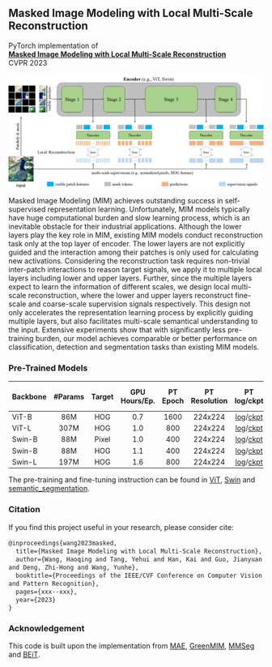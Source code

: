 ## Masked Image Modeling with Local Multi-Scale Reconstruction
PyTorch implementation of
<br>
[**Masked Image Modeling with Local Multi-Scale Reconstruction**]()
<br>
CVPR 2023

<p align="center">
  <img src="model.png" width="1000">
</p>

Masked Image Modeling (MIM) achieves outstanding success in self-supervised representation learning. Unfortunately, MIM models typically have huge computational burden and slow learning process, which is an inevitable obstacle for their industrial applications. Although the lower layers play the key role in MIM, existing MIM models conduct reconstruction task only at the top layer of encoder. The lower layers are not explicitly guided and the interaction among their patches is only used for calculating new activations. Considering the reconstruction task requires non-trivial inter-patch interactions to reason target signals, we apply it to multiple local layers including lower and upper layers. Further, since the multiple layers expect to learn the information of different scales, we design local multi-scale reconstruction, where the lower and upper layers reconstruct fine-scale and coarse-scale supervision signals respectively. This design not only accelerates the representation learning process by explicitly guiding multiple layers, but also facilitates multi-scale semantical understanding to the input. Extensive experiments show that with significantly less pre-training burden, our model achieves comparable or better performance on classification, detection and segmentation tasks than existing MIM models.

### Pre-Trained Models

| Backbone | #Params | Target | GPU Hours/Ep. | PT Epoch | PT Resolution |             PT log/ckpt              | Top-1 (%) |
|:---------|:-------:|:------:|:-------------:|:--------:|:-------------:|:------------------------------------:|:---------:|
| ViT-B    |   86M   |  HOG   |      0.7      |   1600   |    224x224    |      [log](https://github.com/Haoqing-Wang/LocalMIM/releases/download/pretrain/vit_base_localmim_hog_1600ep_pretrain.txt)/[ckpt](https://github.com/Haoqing-Wang/LocalMIM/releases/download/pretrain/vit_base_localmim_hog_1600ep_pretrain.pth)      |   84.0    |
| ViT-L    |  307M   |  HOG   |      1.0      |   800    |    224x224    |      [log](https://github.com/Haoqing-Wang/LocalMIM/releases/download/pretrain/vit_large_localmim_hog_800ep_pretrain.txt)/[ckpt](https://github.com/Haoqing-Wang/LocalMIM/releases/download/pretrain/vit_large_localmim_hog_800ep_pretrain.pth)      |   85.8    |
| Swin-B   |   88M   | Pixel  |      1.0      |   400    |    224x224    |      [log](https://github.com/Haoqing-Wang/LocalMIM/releases/download/pretrain/swin_base_localmim_pixel_400ep_pretrain.txt)/[ckpt](https://github.com/Haoqing-Wang/LocalMIM/releases/download/pretrain/swin_base_localmim_pixel_400ep_pretrain.pth)      |   84.0    |
| Swin-B   |   88M   |  HOG   |      1.1      |   400    |    224x224    |      [log](https://github.com/Haoqing-Wang/LocalMIM/releases/download/pretrain/swin_base_localmim_hog_400ep_pretrain.txt)/[ckpt](https://github.com/Haoqing-Wang/LocalMIM/releases/download/pretrain/swin_base_localmim_hog_400ep_pretrain.pth)      |   84.1    |
| Swin-L   |  197M   |  HOG   |      1.6      |   800    |    224x224    |      [log](https://github.com/Haoqing-Wang/LocalMIM/releases/download/pretrain/swin_large_localmim_hog_800ep_pretrain.txt)/[ckpt](https://github.com/Haoqing-Wang/LocalMIM/releases/download/pretrain/swin_large_localmim_hog_800ep_pretrain.pth)      |   85.6    |

The pre-training and fine-tuning instruction can be found in [ViT](ViT/README.md), [Swin](Swin/README.md) and [semantic_segmentation](semantic_segmentation/README.md).

### Citation
If you find this project useful in your research, please consider cite:
```
@inproceedings{wang2023masked,
  title={Masked Image Modeling with Local Multi-Scale Reconstruction},
  author={Wang, Haoqing and Tang, Yehui and Han, Kai and Guo, Jianyuan and Deng, Zhi-Hong and Wang, Yunhe},
  booktitle={Proceedings of the IEEE/CVF Conference on Computer Vision and Pattern Recognition},
  pages={xxx--xxx},
  year={2023}
}
```

### Acknowledgement

This code is built upon the implementation from [MAE](https://github.com/facebookresearch/mae), [GreenMIM](https://github.com/LayneH/GreenMIM), [MMSeg](https://github.com/open-mmlab/mmsegmentation) and [BEiT](https://github.com/microsoft/unilm/tree/master/beit).
